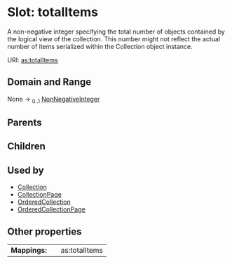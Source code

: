 
# Slot: totalItems


A non-negative integer specifying the total number of objects contained by the logical view of the collection. This number might not reflect the actual number of items serialized within the Collection object instance.

URI: [as:totalItems](http://www.w3.org/ns/activitystreams#totalItems)


## Domain and Range

None &#8594;  <sub>0..1</sub> [NonNegativeInteger](types/NonNegativeInteger.md)

## Parents


## Children


## Used by

 * [Collection](Collection.md)
 * [CollectionPage](CollectionPage.md)
 * [OrderedCollection](OrderedCollection.md)
 * [OrderedCollectionPage](OrderedCollectionPage.md)

## Other properties

|  |  |  |
| --- | --- | --- |
| **Mappings:** | | as:totalItems |

